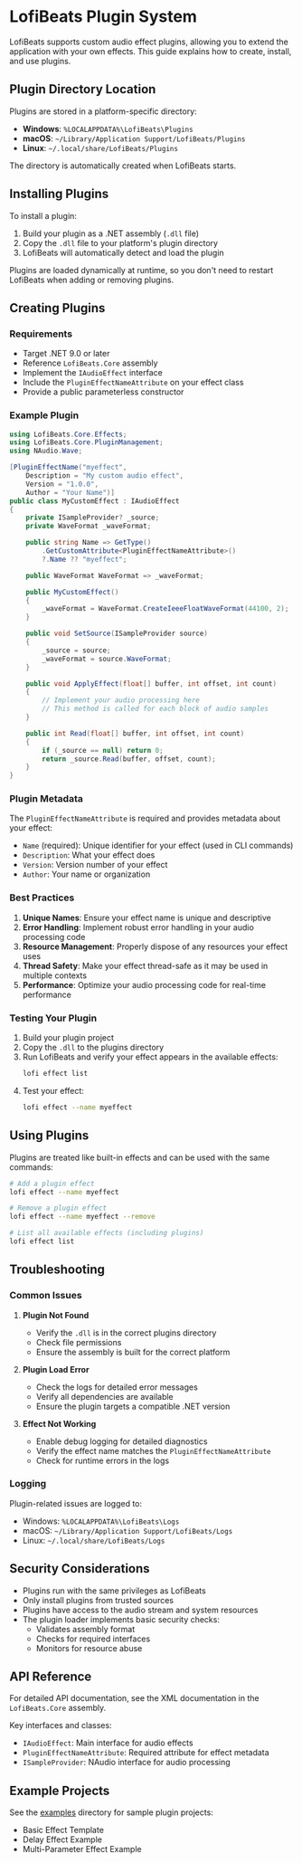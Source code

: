 # LofiBeats Plugin System

LofiBeats supports custom audio effect plugins, allowing you to extend the application with your own effects. This guide explains how to create, install, and use plugins.

## Plugin Directory Location

Plugins are stored in a platform-specific directory:

- **Windows**: `%LOCALAPPDATA%\LofiBeats\Plugins`
- **macOS**: `~/Library/Application Support/LofiBeats/Plugins`
- **Linux**: `~/.local/share/LofiBeats/Plugins`

The directory is automatically created when LofiBeats starts.

## Installing Plugins

To install a plugin:

1. Build your plugin as a .NET assembly (`.dll` file)
2. Copy the `.dll` file to your platform's plugin directory
3. LofiBeats will automatically detect and load the plugin

Plugins are loaded dynamically at runtime, so you don't need to restart LofiBeats when adding or removing plugins.

## Creating Plugins

### Requirements

- Target .NET 9.0 or later
- Reference `LofiBeats.Core` assembly
- Implement the `IAudioEffect` interface
- Include the `PluginEffectNameAttribute` on your effect class
- Provide a public parameterless constructor

### Example Plugin

```csharp
using LofiBeats.Core.Effects;
using LofiBeats.Core.PluginManagement;
using NAudio.Wave;

[PluginEffectName("myeffect", 
    Description = "My custom audio effect",
    Version = "1.0.0",
    Author = "Your Name")]
public class MyCustomEffect : IAudioEffect
{
    private ISampleProvider? _source;
    private WaveFormat _waveFormat;

    public string Name => GetType()
        .GetCustomAttribute<PluginEffectNameAttribute>()
        ?.Name ?? "myeffect";

    public WaveFormat WaveFormat => _waveFormat;

    public MyCustomEffect()
    {
        _waveFormat = WaveFormat.CreateIeeeFloatWaveFormat(44100, 2);
    }

    public void SetSource(ISampleProvider source)
    {
        _source = source;
        _waveFormat = source.WaveFormat;
    }

    public void ApplyEffect(float[] buffer, int offset, int count)
    {
        // Implement your audio processing here
        // This method is called for each block of audio samples
    }

    public int Read(float[] buffer, int offset, int count)
    {
        if (_source == null) return 0;
        return _source.Read(buffer, offset, count);
    }
}
```

### Plugin Metadata

The `PluginEffectNameAttribute` is required and provides metadata about your effect:

- `Name` (required): Unique identifier for your effect (used in CLI commands)
- `Description`: What your effect does
- `Version`: Version number of your effect
- `Author`: Your name or organization

### Best Practices

1. **Unique Names**: Ensure your effect name is unique and descriptive
2. **Error Handling**: Implement robust error handling in your audio processing code
3. **Resource Management**: Properly dispose of any resources your effect uses
4. **Thread Safety**: Make your effect thread-safe as it may be used in multiple contexts
5. **Performance**: Optimize your audio processing code for real-time performance

### Testing Your Plugin

1. Build your plugin project
2. Copy the `.dll` to the plugins directory
3. Run LofiBeats and verify your effect appears in the available effects:
   ```bash
   lofi effect list
   ```
4. Test your effect:
   ```bash
   lofi effect --name myeffect
   ```

## Using Plugins

Plugins are treated like built-in effects and can be used with the same commands:

```bash
# Add a plugin effect
lofi effect --name myeffect

# Remove a plugin effect
lofi effect --name myeffect --remove

# List all available effects (including plugins)
lofi effect list
```

## Troubleshooting

### Common Issues

1. **Plugin Not Found**
   - Verify the `.dll` is in the correct plugins directory
   - Check file permissions
   - Ensure the assembly is built for the correct platform

2. **Plugin Load Error**
   - Check the logs for detailed error messages
   - Verify all dependencies are available
   - Ensure the plugin targets a compatible .NET version

3. **Effect Not Working**
   - Enable debug logging for detailed diagnostics
   - Verify the effect name matches the `PluginEffectNameAttribute`
   - Check for runtime errors in the logs

### Logging

Plugin-related issues are logged to:
- Windows: `%LOCALAPPDATA%\LofiBeats\Logs`
- macOS: `~/Library/Application Support/LofiBeats/Logs`
- Linux: `~/.local/share/LofiBeats/Logs`

## Security Considerations

- Plugins run with the same privileges as LofiBeats
- Only install plugins from trusted sources
- Plugins have access to the audio stream and system resources
- The plugin loader implements basic security checks:
  - Validates assembly format
  - Checks for required interfaces
  - Monitors for resource abuse

## API Reference

For detailed API documentation, see the XML documentation in the `LofiBeats.Core` assembly.

Key interfaces and classes:
- `IAudioEffect`: Main interface for audio effects
- `PluginEffectNameAttribute`: Required attribute for effect metadata
- `ISampleProvider`: NAudio interface for audio processing

## Example Projects

See the [examples](../examples/Plugins) directory for sample plugin projects:
- Basic Effect Template
- Delay Effect Example
- Multi-Parameter Effect Example 
